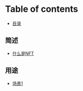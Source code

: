 # Table of contents

* [目录](README.md)

## 简述

* [什么是NFT](jian-shu/shen-me-shi-nft.md)

## 用途

* [场景1](yong-tu/chang-jing-1.md)


